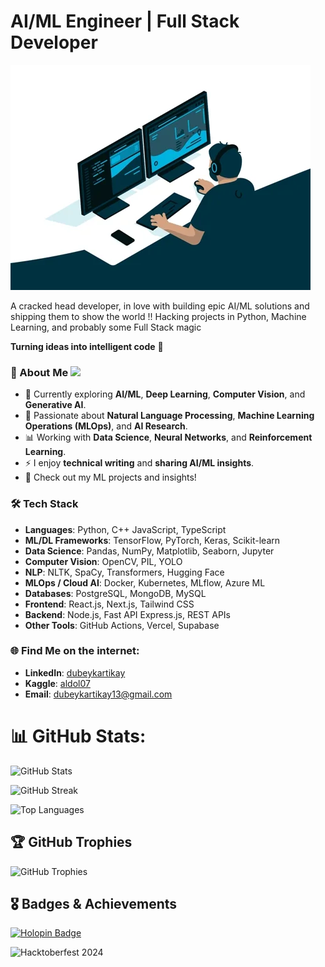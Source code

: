 # AI/ML Engineer | Full Stack Developer
<img src="giphy 3.webp" style="text-align:center;"></img>

A cracked head developer, in love with building epic AI/ML solutions and shipping them to show the world !! Hacking projects in Python, Machine Learning, and probably some Full Stack magic

**Turning ideas into intelligent code** 🚀

### 🌟 About Me ![](https://komarev.com/ghpvc/?username=aldol07&label=Profile+views&style=for-the-badge&color=green)  
- 🔭 Currently exploring **AI/ML**, **Deep Learning**, **Computer Vision**, and **Generative AI**.  
- 🤖 Passionate about **Natural Language Processing**, **Machine Learning Operations (MLOps)**, and **AI Research**.
- 📊 Working with **Data Science**, **Neural Networks**, and **Reinforcement Learning**.
- ⚡ I enjoy **technical writing** and **sharing AI/ML insights**.
- 📖 Check out my ML projects and insights!  

### 🛠️ Tech Stack
- **Languages**: Python, C++ JavaScript, TypeScript  
- **ML/DL Frameworks**: TensorFlow, PyTorch, Keras, Scikit-learn  
- **Data Science**: Pandas, NumPy, Matplotlib, Seaborn, Jupyter  
- **Computer Vision**: OpenCV, PIL, YOLO  
- **NLP**: NLTK, SpaCy, Transformers, Hugging Face  
- **MLOps / Cloud AI**: Docker, Kubernetes, MLflow, Azure ML  
- **Databases**: PostgreSQL, MongoDB, MySQL  
- **Frontend**: React.js, Next.js, Tailwind CSS  
- **Backend**: Node.js, Fast API Express.js, REST APIs  
- **Other Tools**: GitHub Actions, Vercel, Supabase  

### 🌐 Find Me on the internet: 
- **LinkedIn**: [dubeykartikay](https://www.linkedin.com/in/dubeykartikay)  
- **Kaggle**: [aldol07](https://kaggle.com/aldol07)  
- **Email**: dubeykartikay13@gmail.com  

# 📊 GitHub Stats:

![GitHub Stats](https://github-readme-stats.vercel.app/api?username=aldol07&show_icons=true&theme=dark&count_private=true)

![GitHub Streak](https://streak-stats.demolab.com/?user=aldol07theme=dark)

![Top Languages](https://github-readme-stats.vercel.app/api/top-langs/?username=aldol07&layout=compact&theme=dark)

## 🏆 GitHub Trophies
![GitHub Trophies](https://github-profile-trophy.vercel.app/?username=aldol07&theme=darkhub&no-frame=false&no-bg=false&margin-w=4)

## 🎖️ Badges & Achievements
[![Holopin Badge](https://holopin.me/aldol07)](https://holopin.io/@aldol07)

<!-- Hacktoberfest badges - these will show automatically during October if you participate -->
![Hacktoberfest 2024](https://img.shields.io/badge/Hacktoberfest-2024-blueviolet?style=for-the-badge&logo=hacktoberfest&logoColor=white)
